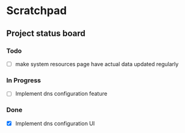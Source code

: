 # Scratchpad

## Project status board

### Todo

 - [ ] make system resources page have actual data updated regularly

### In Progress

 - [ ] Implement dns configuration feature

### Done

 - [X] Implement dns configuration UI